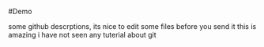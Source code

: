 #Demo

some github descrptions,
its nice to edit some files before you send it
this is amazing
i have not seen any tuterial about git
